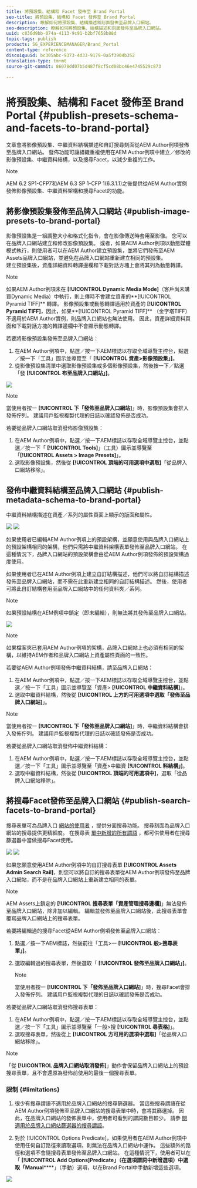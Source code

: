 ```yaml
---
title: 將預設集、結構和 Facet 發佈至 Brand Portal
seo-title: 將預設集、結構和 Facet 發佈至 Brand Portal
description: 瞭解如何將預設集、結構描述和刻面發佈至品牌入口網站。
seo-description: 瞭解如何將預設集、結構描述和刻面發佈至品牌入口網站。
uuid: c836d9bb-074a-4113-9c91-b2bf7658b88d
topic-tags: publish
products: SG_EXPERIENCEMANAGER/Brand_Portal
content-type: reference
discoiquuid: bc305abc-9373-4d33-9179-0a5f3904b352
translation-type: tm+mt
source-git-commit: 86078dd07b5d487f8cf5cd08bc46e4745529c873

---
```



# 將預設集、結構和 Facet 發佈至 Brand Portal {#publish-presets-schema-and-facets-to-brand-portal}

文章會將影像預設集、中繼資料結構描述和自訂搜尋刻面從AEM Author例項發佈至品牌入口網站。 發佈功能可讓組織重複使用在AEM Author例項中建立／修改的影像預設集、中繼資料結構，以及搜尋Facet，以減少重複的工作。

>[!NOTE]
>
>AEM 6.2 SP1-CFP7和AEM 6.3 SP 1-CFP 1(6.3.1.1)之後提供從AEM Author實例發佈影像預設集、中繼資料架構和搜尋Facet的功能。

## 將影像預設集發佈至品牌入口網站 {#publish-image-presets-to-brand-portal}

影像預設集是一組調整大小和格式化指令，會在影像傳送時套用至影像。 您可以在品牌入口網站建立和修改影像預設集。 或者，如果AEM Author例項以動態媒體模式執行，則使用者可以在AEM Author建立預設集，並將它們發佈至AEM Assets品牌入口網站，並避免在品牌入口網站重新建立相同的預設集。\
建立預設集後，資產詳細資料轉譯邊欄和下載對話方塊上會將其列為動態轉譯。

>[!NOTE]
>
>如果AEM Author例項未在 **[!UICONTROL Dynamic Media Mode]**（客戶尚未購買Dynamic Media）中執行，則上傳時不會建立資產的**[!UICONTROL  Pyramid TIFF]** 轉譯。 影像預設集或動態轉譯適用於資產的 **[!UICONTROL Pyramid TIFF]**，因此，如果**[!UICONTROL  Pyramid TIFF]** （金字塔TIFF）不適用於AEM Author實例，則品牌入口網站也無法使用。 因此，資產詳細資料頁面和下載對話方塊的轉譯邊欄中不會顯示動態轉譯。

若要將影像預設集發佈至品牌入口網站：

1. 在AEM Author例項中，點選／按一下AEM標誌以存取全域導覽主控台，點選／按一下「工具」圖示並導覽至「 **[!UICONTROL 資產>影像預設集」]**。
1. 從影像預設集清單中選取影像預設集或多個影像預設集，然後按一下／點選「發 **[!UICONTROL 布至品牌入口網站」]**。

![](assets/publishpreset.png)

>[!NOTE]
>
>當使用者按一 **[!UICONTROL 下「發佈至品牌入口網站]**」時，影像預設集會排入發佈佇列。 建議用戶監視複製代理的日誌以確認發佈是否成功。

若要從品牌入口網站取消發佈影像預設集：

1. 在AEM Author例項中，點選／按一下AEM標誌以存取全域導覽主控台，並點選／按一下「 **[!UICONTROL Tools]**」（工具）圖示並導覽至「**[!UICONTROL  Assets > Image Presets]**」。
1. 選取影像預設集，然後從 **[!UICONTROL 頂端的可用選項中選取]**「從品牌入口網站移除」。

## 發佈中繼資料結構至品牌入口網站 {#publish-metadata-schema-to-brand-portal}

中繼資料結構描述在資產／系列的屬性頁面上顯示的版面和屬性。

![](assets/metadata-schema-editor.png) ![](assets/asset-properties-1.png)

如果使用者已編輯AEM Author例項上的預設架構，並願意使用與品牌入口網站上的預設架構相同的架構，他們只需將中繼資料架構表單發佈至品牌入口網站。 在這種情況下，品牌入口網站的預設架構會由從AEM Author例項發佈的預設架構過度使用。

如果使用者已在AEM Author例項上建立自訂結構描述，他們可以將自訂結構描述發佈至品牌入口網站，而不需在此重新建立相同的自訂結構描述。 然後，使用者可將此自訂結構套用至品牌入口網站中的任何資料夾／系列。

>[!NOTE]
>
>如果預設結構在AEM例項中鎖定（即未編輯），則無法將其發佈至品牌入口網站。

![](assets/default-schema-form.png)

>[!NOTE]
>
>如果檔案夾已套用AEM Author例項的架構，品牌入口網站上也必須有相同的架構，以維持AEM作者和品牌入口網站上資產屬性頁面的一致性。

若要從AEM Author例項發佈中繼資料結構，請至品牌入口網站：

1. 在AEM Author例項中，點選／按一下AEM標誌以存取全域導覽主控台，並點選／按一下「工具」圖示並導覽至「資產> **[!UICONTROL 中繼資料結構]**」。
1. 選取中繼資料結構，然後從 **[!UICONTROL 上方的可用選項中選取「發佈至品牌入口網站]**」。

>[!NOTE]
>
>當使用者按一 **[!UICONTROL 下「發佈至品牌入口網站]**」時，中繼資料結構會排入發佈佇列。 建議用戶監視複製代理的日誌以確認發佈是否成功。

若要從品牌入口網站取消發佈中繼資料結構：

1. 在AEM Author例項中，點選／按一下AEM標誌以存取全域導覽主控台，並點選／按一下「工具」圖示並導覽至「資產>中繼資 **[!UICONTROL 料結構」]**。
1. 選取中繼資料結構，然後從 **[!UICONTROL 頂端的可用選項中]**，選取「從品牌入口網站移除」。

## 將搜尋Facet發佈至品牌入口網站 {#publish-search-facets-to-brand-portal}

搜尋表單可為品牌入口 [網站的使用者](../using/brand-portal-search-facets.md) ，提供分面搜尋功能。 搜尋刻面為品牌入口網站的搜尋提供更精細度。 在搜尋表 [單中新增的所有謂語](https://helpx.adobe.com/experience-manager/6-5/assets/using/search-facets.html#AddingaPredicate) ，都可供使用者在搜尋篩選器中當做搜尋Facet使用。

![](assets/property-predicate-removed.png)
![](assets/search-form.png)

如果您願意使用AEM Author例項中的自訂搜尋表單 **[!UICONTROL Assets Admin Search Rail]**，則您可以將自訂的搜尋表單從AEM Author例項發佈至品牌入口網站，而不是在品牌入口網站上重新建立相同的表單。

>[!NOTE]
>
>AEM Assets上鎖定的 **[!UICONTROL 搜尋表單「資產管理搜尋邊欄]**」無法發佈至品牌入口網站，除非加以編輯。 編輯並發佈至品牌入口網站後，此搜尋表單會覆寫品牌入口網站上的搜尋表單。

若要將編輯過的搜尋Facet從AEM Author例項發佈至品牌入口網站：

1. 點選／按一下AEM標誌，然後前往「工具>一 **[!UICONTROL 般>搜尋表單」]**。
1. 選取編輯過的搜尋表單，然後選取「 **[!UICONTROL 發佈至品牌入口網站」]**。

   >[!NOTE]
   >
   >當使用者按一 **[!UICONTROL 下「發佈至品牌入口網站]**」時，搜尋Facet會排入發佈佇列。 建議用戶監視複製代理的日誌以確認發佈是否成功。

若要從品牌入口網站取消發佈搜尋表單：

1. 在AEM Author例項中，點選／按一下AEM標誌以存取全域導覽主控台，並點選／按一下「工具」圖示並導覽至「一般>搜 **[!UICONTROL 尋表格]**」。
1. 選取搜尋表單，然後從上 **[!UICONTROL 方可用的選項中選取]**「從品牌入口網站移除」。

>[!NOTE]
>
>「從 **[!UICONTROL 品牌入口網站取消發佈]**」動作會保留品牌入口網站上的預設搜尋表單，且不會還原為發佈前使用的最後一個搜尋表單。

### 限制 {#limitations}

1. 很少有搜尋謂語不適用於品牌入口網站的搜尋篩選器。 當這些搜尋謂語在從AEM Author例項發佈至品牌入口網站的搜尋表單中時，會將其篩選掉。 因此，在品牌入口網站的發佈表單中，使用者可看到的謂詞數目較少。 請參 [閱適用於品牌入口網站篩選器的搜尋謂語](../using/brand-portal-search-facets.md#list-of-search-predicates)。

1. 對於 [!UICONTROL Options Predicate]，如果使用者在AEM Author例項中使用任何自訂路徑來讀取選項，則無法在品牌入口網站中運作。 這些額外的路徑和選項不會隨搜尋表單發佈至品牌入口網站。 在這種情況下，使用者可以在「 **[!UICONTROL Add Options]**Predicate」（在選項謂詞中新增選項）中選取「Manual********」（手動）選項，以在Brand Portal中手動新增這些選項。

![](assets/options-predicate-manual.png)
